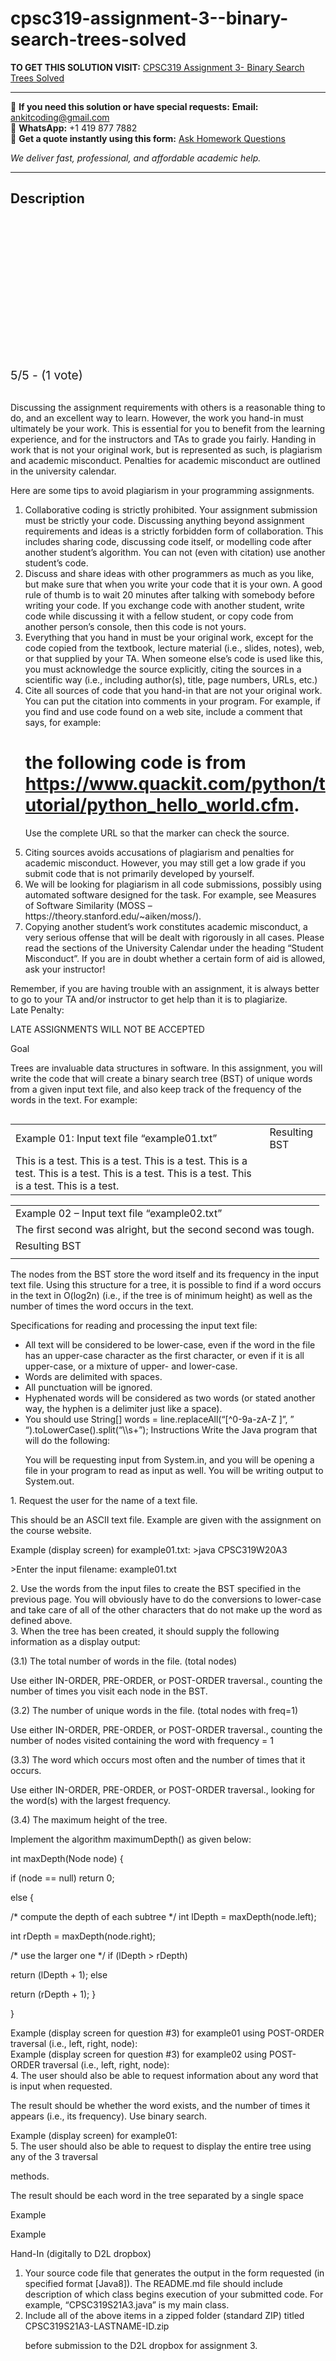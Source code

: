 # cpsc319-assignment-3--binary-search-trees-solved
**TO GET THIS SOLUTION VISIT:** [CPSC319 Assignment 3- Binary Search Trees Solved](https://www.ankitcodinghub.com/product/cpsc319-assignment-3-binary-search-trees-solved/)


---

📩 **If you need this solution or have special requests:** **Email:** ankitcoding@gmail.com  
📱 **WhatsApp:** +1 419 877 7882  
📄 **Get a quote instantly using this form:** [Ask Homework Questions](https://www.ankitcodinghub.com/services/ask-homework-questions/)

*We deliver fast, professional, and affordable academic help.*

---

<h2>Description</h2>



<div class="kk-star-ratings kksr-auto kksr-align-center kksr-valign-top" data-payload="{&quot;align&quot;:&quot;center&quot;,&quot;id&quot;:&quot;92170&quot;,&quot;slug&quot;:&quot;default&quot;,&quot;valign&quot;:&quot;top&quot;,&quot;ignore&quot;:&quot;&quot;,&quot;reference&quot;:&quot;auto&quot;,&quot;class&quot;:&quot;&quot;,&quot;count&quot;:&quot;1&quot;,&quot;legendonly&quot;:&quot;&quot;,&quot;readonly&quot;:&quot;&quot;,&quot;score&quot;:&quot;5&quot;,&quot;starsonly&quot;:&quot;&quot;,&quot;best&quot;:&quot;5&quot;,&quot;gap&quot;:&quot;4&quot;,&quot;greet&quot;:&quot;Rate this product&quot;,&quot;legend&quot;:&quot;5\/5 - (1 vote)&quot;,&quot;size&quot;:&quot;24&quot;,&quot;title&quot;:&quot;CPSC319 Assignment 3- Binary Search Trees Solved&quot;,&quot;width&quot;:&quot;138&quot;,&quot;_legend&quot;:&quot;{score}\/{best} - ({count} {votes})&quot;,&quot;font_factor&quot;:&quot;1.25&quot;}">

<div class="kksr-stars">

<div class="kksr-stars-inactive">
            <div class="kksr-star" data-star="1" style="padding-right: 4px">


<div class="kksr-icon" style="width: 24px; height: 24px;"></div>
        </div>
            <div class="kksr-star" data-star="2" style="padding-right: 4px">


<div class="kksr-icon" style="width: 24px; height: 24px;"></div>
        </div>
            <div class="kksr-star" data-star="3" style="padding-right: 4px">


<div class="kksr-icon" style="width: 24px; height: 24px;"></div>
        </div>
            <div class="kksr-star" data-star="4" style="padding-right: 4px">


<div class="kksr-icon" style="width: 24px; height: 24px;"></div>
        </div>
            <div class="kksr-star" data-star="5" style="padding-right: 4px">


<div class="kksr-icon" style="width: 24px; height: 24px;"></div>
        </div>
    </div>

<div class="kksr-stars-active" style="width: 138px;">
            <div class="kksr-star" style="padding-right: 4px">


<div class="kksr-icon" style="width: 24px; height: 24px;"></div>
        </div>
            <div class="kksr-star" style="padding-right: 4px">


<div class="kksr-icon" style="width: 24px; height: 24px;"></div>
        </div>
            <div class="kksr-star" style="padding-right: 4px">


<div class="kksr-icon" style="width: 24px; height: 24px;"></div>
        </div>
            <div class="kksr-star" style="padding-right: 4px">


<div class="kksr-icon" style="width: 24px; height: 24px;"></div>
        </div>
            <div class="kksr-star" style="padding-right: 4px">


<div class="kksr-icon" style="width: 24px; height: 24px;"></div>
        </div>
    </div>
</div>


<div class="kksr-legend" style="font-size: 19.2px;">
            5/5 - (1 vote)    </div>
    </div>
<div class="page" title="Page 1">
<div class="layoutArea">
<div class="column">
&nbsp;

Discussing the assignment requirements with others is a reasonable thing to do, and an excellent way to learn. However, the work you hand-in must ultimately be your work. This is essential for you to benefit from the learning experience, and for the instructors and TAs to grade you fairly. Handing in work that is not your original work, but is represented as such, is plagiarism and academic misconduct. Penalties for academic misconduct are outlined in the university calendar.

Here are some tips to avoid plagiarism in your programming assignments.

<ol>
<li>Collaborative coding is strictly prohibited. Your assignment submission must be strictly your code.
Discussing anything beyond assignment requirements and ideas is a strictly forbidden form of collaboration. This includes sharing code, discussing code itself, or modelling code after another student’s algorithm. You can not (even with citation) use another student’s code.
</li>
<li>Discuss and share ideas with other programmers as much as you like, but make sure that when you write your code that it is your own. A good rule of thumb is to wait 20 minutes after talking with somebody before writing your code. If you exchange code with another student, write code while discussing it with a fellow student, or copy code from another person’s console, then this code is not yours.</li>
<li>Everything that you hand in must be your original work, except for the code copied from the textbook, lecture material (i.e., slides, notes), web, or that supplied by your TA. When someone else’s code is used like this, you must acknowledge the source explicitly, citing the sources in a scientific way (i.e., including author(s), title, page numbers, URLs, etc.)</li>
<li>Cite all sources of code that you hand-in that are not your original work. You can put the citation into comments in your program. For example, if you find and use code found on a web site, include a comment that says, for example:

# the following code is from https://www.quackit.com/python/tutorial/python_hello_world.cfm.

Use the complete URL so that the marker can check the source.</li>
<li>Citing sources avoids accusations of plagiarism and penalties for academic misconduct. However, you may still get a low grade if you submit code that is not primarily developed by yourself.</li>
<li>We will be looking for plagiarism in all code submissions, possibly using automated software designed for the task. For example, see Measures of Software Similarity (MOSS – https://theory.stanford.edu/~aiken/moss/).</li>
<li>Copying another student’s work constitutes academic misconduct, a very serious offense that will be dealt with rigorously in all cases. Please read the sections of the University Calendar under the heading “Student Misconduct”. If you are in doubt whether a certain form of aid is allowed, ask your instructor!</li>
</ol>
Remember, if you are having trouble with an assignment, it is always better to go to your TA and/or instructor to get help than it is to plagiarize.

</div>
</div>
</div>
<div class="page" title="Page 2">
<div class="layoutArea">
<div class="column">
Late Penalty:

LATE ASSIGNMENTS WILL NOT BE ACCEPTED

Goal

Trees are invaluable data structures in software. In this assignment, you will write the code that will create a binary search tree (BST) of unique words from a given input text file, and also keep track of the frequency of the words in the text. For example:

</div>
</div>
<table>
<tbody>
<tr>
<td>
<div class="layoutArea">
<div class="column">
Example 01: Input text file “example01.txt”

</div>
</div>
</td>
<td>
<div class="layoutArea">
<div class="column">
Resulting BST

</div>
</div>
</td>
</tr>
<tr>
<td>
<div class="layoutArea">
<div class="column">
This is a test. This is a test. This is a test. This is a test. This is a test. This is a test. This is a test. This is a test. This is a test.

</div>
</div>
</td>
<td></td>
</tr>
</tbody>
</table>
<table>
<tbody>
<tr>
<td>
<div class="layoutArea">
<div class="column">
Example 02 – Input text file “example02.txt”

</div>
</div>
</td>
</tr>
<tr>
<td>
<div class="layoutArea">
<div class="column">
The first second was alright, but the second second was tough.

</div>
</div>
</td>
</tr>
<tr>
<td>
<div class="layoutArea">
<div class="column">
Resulting BST

</div>
</div>
</td>
</tr>
<tr>
<td></td>
</tr>
</tbody>
</table>
</div>
<div class="page" title="Page 3">
<div class="layoutArea">
<div class="column">
The nodes from the BST store the word itself and its frequency in the input text file. Using this structure for a tree, it is possible to find if a word occurs in the text in O(log2n) (i.e., if the tree is of minimum height) as well as the number of times the word occurs in the text.

Specifications for reading and processing the input text file:

<ul>
<li>All text will be considered to be lower-case, even if the word in the file has an upper-case character as the first character, or even if it is all upper-case, or a mixture of upper- and lower-case.</li>
<li>Words are delimited with spaces.</li>
<li>All punctuation will be ignored.</li>
<li>Hyphenated words will be considered as two words (or stated another way, the hyphen is a delimiter just like a space).</li>
<li>You should use String[] words = line.replaceAll(“[^0-9a-zA-Z ]”, ” “).toLowerCase().split(“\\s+”); Instructions
Write the Java program that will do the following:

You will be requesting input from System.in, and you will be opening a file in your program to read as input as well. You will be writing output to System.out.
</li>
</ul>
</div>
</div>
<div class="layoutArea">
<div class="column">
1. Request the user for the name of a text file.

This should be an ASCII text file. Example are given with the assignment on the course website.

</div>
<div class="column">
Example (display screen) for example01.txt: &gt;java CPSC319W20A3

&gt;Enter the input filename: example01.txt

</div>
</div>
<div class="layoutArea">
<div class="column">
2. Use the words from the input files to create the BST specified in the previous page. You will obviously have to do the conversions to lower-case and take care of all of the other characters that do not make up the word as defined above.

</div>
</div>
</div>
<div class="page" title="Page 4">
<div class="layoutArea">
<div class="column">
3. When the tree has been created, it should supply the following information as a display output:

(3.1) The total number of words in the file. (total nodes)

Use either IN-ORDER, PRE-ORDER, or POST-ORDER traversal., counting the number of times you visit each node in the BST.

(3.2) The number of unique words in the file. (total nodes with freq=1)

Use either IN-ORDER, PRE-ORDER, or POST-ORDER traversal., counting the number of nodes visited containing the word with frequency = 1

(3.3) The word which occurs most often and the number of times that it occurs.

Use either IN-ORDER, PRE-ORDER, or POST-ORDER traversal., looking for the word(s) with the largest frequency.

(3.4) The maximum height of the tree.

Implement the algorithm maximumDepth() as given below:

int maxDepth(Node node) {

if (node == null) return 0;

else {

/* compute the depth of each subtree */ int lDepth = maxDepth(node.left);

int rDepth = maxDepth(node.right);

/* use the larger one */ if (lDepth &gt; rDepth)

return (lDepth + 1); else

return (rDepth + 1); }

}

</div>
</div>
</div>
<div class="page" title="Page 5">
<div class="layoutArea">
<div class="column">
Example (display screen for question #3) for example01 using POST-ORDER traversal (i.e., left, right, node):

</div>
</div>
<div class="layoutArea">
<div class="column">
Example (display screen for question #3) for example02 using POST-ORDER traversal (i.e., left, right, node):

</div>
</div>
</div>
<div class="page" title="Page 6">
<div class="layoutArea">
<div class="column">
4. The user should also be able to request information about any word that is input when requested.

The result should be whether the word exists, and the number of times it appears (i.e., its frequency). Use binary search.

</div>
<div class="column">
Example (display screen) for example01:

</div>
</div>
</div>
<div class="page" title="Page 7">
<div class="layoutArea">
<div class="column">
5. The user should also be able to request to display the entire tree using any of the 3 traversal

methods.

The result should be each word in the tree separated by a single space

Example

Example

Hand-In (digitally to D2L dropbox)

<ol>
<li>Your source code file that generates the output in the form requested (in specified format [Java8]). The README.md file should include description of which class begins execution of your submitted code. For example, “CPSC319S21A3.java” is my main class.</li>
<li>Include all of the above items in a zipped folder (standard ZIP) titled CPSC319S21A3-LASTNAME-ID.zip

before submission to the D2L dropbox for assignment 3.</li>
</ol>
</div>
</div>
</div>
<div class="page" title="Page 8">
<div class="layoutArea">
<div class="column"></div>
</div>
</div>
